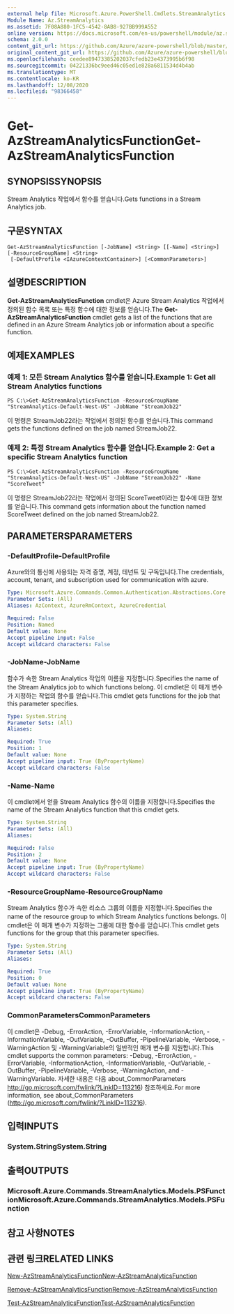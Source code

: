 ```yaml
---
external help file: Microsoft.Azure.PowerShell.Cmdlets.StreamAnalytics.dll-Help.xml
Module Name: Az.StreamAnalytics
ms.assetid: 7F08A880-1FC5-4542-8AB8-927BB999A552
online version: https://docs.microsoft.com/en-us/powershell/module/az.streamanalytics/get-azstreamanalyticsfunction
schema: 2.0.0
content_git_url: https://github.com/Azure/azure-powershell/blob/master/src/StreamAnalytics/StreamAnalytics/help/Get-AzStreamAnalyticsFunction.md
original_content_git_url: https://github.com/Azure/azure-powershell/blob/master/src/StreamAnalytics/StreamAnalytics/help/Get-AzStreamAnalyticsFunction.md
ms.openlocfilehash: ceedee89473385202037cfedb23e4373995b6f98
ms.sourcegitcommit: 04221336bc9eed46c05ed1e828a6811534d4b4ab
ms.translationtype: MT
ms.contentlocale: ko-KR
ms.lasthandoff: 12/08/2020
ms.locfileid: "98366458"
---
```

# <span data-ttu-id="ce34b-101">Get-AzStreamAnalyticsFunction</span><span class="sxs-lookup"><span data-stu-id="ce34b-101">Get-AzStreamAnalyticsFunction</span></span>

## <span data-ttu-id="ce34b-102">SYNOPSIS</span><span class="sxs-lookup"><span data-stu-id="ce34b-102">SYNOPSIS</span></span>
<span data-ttu-id="ce34b-103">Stream Analytics 작업에서 함수를 얻습니다.</span><span class="sxs-lookup"><span data-stu-id="ce34b-103">Gets functions in a Stream Analytics job.</span></span>

## <span data-ttu-id="ce34b-104">구문</span><span class="sxs-lookup"><span data-stu-id="ce34b-104">SYNTAX</span></span>

```
Get-AzStreamAnalyticsFunction [-JobName] <String> [[-Name] <String>] [-ResourceGroupName] <String>
 [-DefaultProfile <IAzureContextContainer>] [<CommonParameters>]
```

## <span data-ttu-id="ce34b-105">설명</span><span class="sxs-lookup"><span data-stu-id="ce34b-105">DESCRIPTION</span></span>
<span data-ttu-id="ce34b-106">**Get-AzStreamAnalyticsFunction** cmdlet은 Azure Stream Analytics 작업에서 정의된 함수 목록 또는 특정 함수에 대한 정보를 얻습니다.</span><span class="sxs-lookup"><span data-stu-id="ce34b-106">The **Get-AzStreamAnalyticsFunction** cmdlet gets a list of the functions that are defined in an Azure Stream Analytics job or information about a specific function.</span></span>

## <span data-ttu-id="ce34b-107">예제</span><span class="sxs-lookup"><span data-stu-id="ce34b-107">EXAMPLES</span></span>

### <span data-ttu-id="ce34b-108">예제 1: 모든 Stream Analytics 함수를 얻습니다.</span><span class="sxs-lookup"><span data-stu-id="ce34b-108">Example 1: Get all Stream Analytics functions</span></span>
```
PS C:\>Get-AzStreamAnalyticsFunction -ResourceGroupName "StreamAnalytics-Default-West-US" -JobName "StreamJob22"
```

<span data-ttu-id="ce34b-109">이 명령은 StreamJob22라는 작업에서 정의된 함수를 얻습니다.</span><span class="sxs-lookup"><span data-stu-id="ce34b-109">This command gets the functions defined on the job named StreamJob22.</span></span>

### <span data-ttu-id="ce34b-110">예제 2: 특정 Stream Analytics 함수를 얻습니다.</span><span class="sxs-lookup"><span data-stu-id="ce34b-110">Example 2: Get a specific Stream Analytics function</span></span>
```
PS C:\>Get-AzStreamAnalyticsFunction -ResourceGroupName "StreamAnalytics-Default-West-US" -JobName "StreamJob22" -Name "ScoreTweet"
```

<span data-ttu-id="ce34b-111">이 명령은 StreamJob22라는 작업에서 정의된 ScoreTweet이라는 함수에 대한 정보를 얻습니다.</span><span class="sxs-lookup"><span data-stu-id="ce34b-111">This command gets information about the function named ScoreTweet defined on the job named StreamJob22.</span></span>

## <span data-ttu-id="ce34b-112">PARAMETERS</span><span class="sxs-lookup"><span data-stu-id="ce34b-112">PARAMETERS</span></span>

### <span data-ttu-id="ce34b-113">-DefaultProfile</span><span class="sxs-lookup"><span data-stu-id="ce34b-113">-DefaultProfile</span></span>
<span data-ttu-id="ce34b-114">Azure와의 통신에 사용되는 자격 증명, 계정, 테넌트 및 구독입니다.</span><span class="sxs-lookup"><span data-stu-id="ce34b-114">The credentials, account, tenant, and subscription used for communication with azure.</span></span>

```yaml
Type: Microsoft.Azure.Commands.Common.Authentication.Abstractions.Core.IAzureContextContainer
Parameter Sets: (All)
Aliases: AzContext, AzureRmContext, AzureCredential

Required: False
Position: Named
Default value: None
Accept pipeline input: False
Accept wildcard characters: False
```

### <span data-ttu-id="ce34b-115">-JobName</span><span class="sxs-lookup"><span data-stu-id="ce34b-115">-JobName</span></span>
<span data-ttu-id="ce34b-116">함수가 속한 Stream Analytics 작업의 이름을 지정합니다.</span><span class="sxs-lookup"><span data-stu-id="ce34b-116">Specifies the name of the Stream Analytics job to which functions belong.</span></span>
<span data-ttu-id="ce34b-117">이 cmdlet은 이 매개 변수가 지정하는 작업의 함수를 얻습니다.</span><span class="sxs-lookup"><span data-stu-id="ce34b-117">This cmdlet gets functions for the job that this parameter specifies.</span></span>

```yaml
Type: System.String
Parameter Sets: (All)
Aliases:

Required: True
Position: 1
Default value: None
Accept pipeline input: True (ByPropertyName)
Accept wildcard characters: False
```

### <span data-ttu-id="ce34b-118">-Name</span><span class="sxs-lookup"><span data-stu-id="ce34b-118">-Name</span></span>
<span data-ttu-id="ce34b-119">이 cmdlet에서 얻을 Stream Analytics 함수의 이름을 지정합니다.</span><span class="sxs-lookup"><span data-stu-id="ce34b-119">Specifies the name of the Stream Analytics function that this cmdlet gets.</span></span>

```yaml
Type: System.String
Parameter Sets: (All)
Aliases:

Required: False
Position: 2
Default value: None
Accept pipeline input: True (ByPropertyName)
Accept wildcard characters: False
```

### <span data-ttu-id="ce34b-120">-ResourceGroupName</span><span class="sxs-lookup"><span data-stu-id="ce34b-120">-ResourceGroupName</span></span>
<span data-ttu-id="ce34b-121">Stream Analytics 함수가 속한 리소스 그룹의 이름을 지정합니다.</span><span class="sxs-lookup"><span data-stu-id="ce34b-121">Specifies the name of the resource group to which Stream Analytics functions belongs.</span></span>
<span data-ttu-id="ce34b-122">이 cmdlet은 이 매개 변수가 지정하는 그룹에 대한 함수를 얻습니다.</span><span class="sxs-lookup"><span data-stu-id="ce34b-122">This cmdlet gets functions for the group that this parameter specifies.</span></span>

```yaml
Type: System.String
Parameter Sets: (All)
Aliases:

Required: True
Position: 0
Default value: None
Accept pipeline input: True (ByPropertyName)
Accept wildcard characters: False
```

### <span data-ttu-id="ce34b-123">CommonParameters</span><span class="sxs-lookup"><span data-stu-id="ce34b-123">CommonParameters</span></span>
<span data-ttu-id="ce34b-124">이 cmdlet은 -Debug, -ErrorAction, -ErrorVariable, -InformationAction, -InformationVariable, -OutVariable, -OutBuffer, -PipelineVariable, -Verbose, -WarningAction 및 -WarningVariable의 일반적인 매개 변수를 지원합니다.</span><span class="sxs-lookup"><span data-stu-id="ce34b-124">This cmdlet supports the common parameters: -Debug, -ErrorAction, -ErrorVariable, -InformationAction, -InformationVariable, -OutVariable, -OutBuffer, -PipelineVariable, -Verbose, -WarningAction, and -WarningVariable.</span></span> <span data-ttu-id="ce34b-125">자세한 내용은 다음 about_CommonParameters http://go.microsoft.com/fwlink/?LinkID=113216) 참조하세요.</span><span class="sxs-lookup"><span data-stu-id="ce34b-125">For more information, see about_CommonParameters (http://go.microsoft.com/fwlink/?LinkID=113216).</span></span>

## <span data-ttu-id="ce34b-126">입력</span><span class="sxs-lookup"><span data-stu-id="ce34b-126">INPUTS</span></span>

### <span data-ttu-id="ce34b-127">System.String</span><span class="sxs-lookup"><span data-stu-id="ce34b-127">System.String</span></span>

## <span data-ttu-id="ce34b-128">출력</span><span class="sxs-lookup"><span data-stu-id="ce34b-128">OUTPUTS</span></span>

### <span data-ttu-id="ce34b-129">Microsoft.Azure.Commands.StreamAnalytics.Models.PSFunction</span><span class="sxs-lookup"><span data-stu-id="ce34b-129">Microsoft.Azure.Commands.StreamAnalytics.Models.PSFunction</span></span>

## <span data-ttu-id="ce34b-130">참고 사항</span><span class="sxs-lookup"><span data-stu-id="ce34b-130">NOTES</span></span>

## <span data-ttu-id="ce34b-131">관련 링크</span><span class="sxs-lookup"><span data-stu-id="ce34b-131">RELATED LINKS</span></span>

[<span data-ttu-id="ce34b-132">New-AzStreamAnalyticsFunction</span><span class="sxs-lookup"><span data-stu-id="ce34b-132">New-AzStreamAnalyticsFunction</span></span>](./New-AzStreamAnalyticsFunction.md)

[<span data-ttu-id="ce34b-133">Remove-AzStreamAnalyticsFunction</span><span class="sxs-lookup"><span data-stu-id="ce34b-133">Remove-AzStreamAnalyticsFunction</span></span>](./Remove-AzStreamAnalyticsFunction.md)

[<span data-ttu-id="ce34b-134">Test-AzStreamAnalyticsFunction</span><span class="sxs-lookup"><span data-stu-id="ce34b-134">Test-AzStreamAnalyticsFunction</span></span>](./Test-AzStreamAnalyticsFunction.md)


